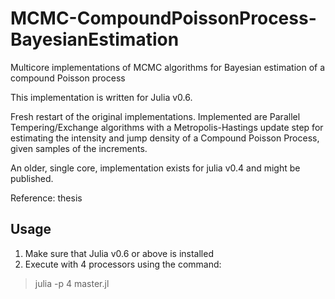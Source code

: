 # MCMC-CompoundPoissonProcess-BayesianEstimation
Multicore implementations of MCMC algorithms for Bayesian estimation of a compound Poisson process

This implementation is written for Julia v0.6. 

Fresh restart of the original implementations. Implemented are Parallel Tempering/Exchange algorithms with a Metropolis-Hastings update step for estimating the intensity and jump density of a Compound Poisson Process, given samples of the increments.

An older, single core, implementation exists for julia v0.4 and might be published.

Reference: thesis

## Usage
1. Make sure that Julia v0.6 or above is installed
2. Execute with 4 processors using the command:
> julia -p 4 master.jl
